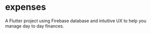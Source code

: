 # expenses

A Flutter project using Firebase database and intuitive UX to help you manage day to day finances.

